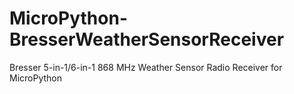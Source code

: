 # MicroPython-BresserWeatherSensorReceiver
Bresser 5-in-1/6-in-1 868 MHz Weather Sensor Radio Receiver for MicroPython
